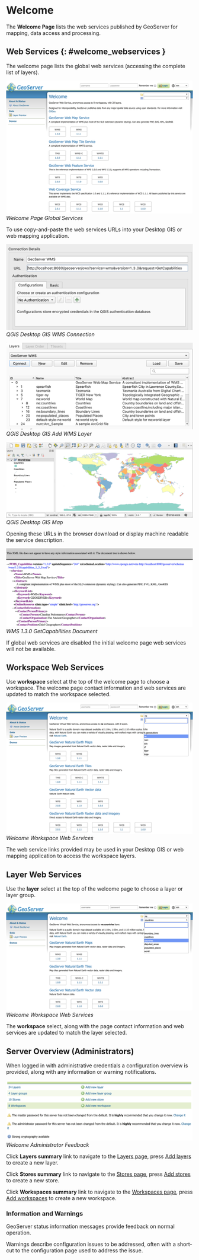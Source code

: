 # Welcome

The **Welcome Page** lists the web services published by GeoServer for mapping, data access and processing.

## Web Services {: #welcome_webservices }

The welcome page lists the global web services (accessing the complete list of layers).

![](images/web-admin.png)
*Welcome Page Global Services*

To use copy-and-paste the web services URLs into your Desktop GIS or web mapping application.

![](images/qgis-global-wms.png)
*QGIS Desktop GIS WMS Connection*

![](images/qgis-global-wms-add.png)
*QGIS Desktop GIS Add WMS Layer*

![](images/qgis-map.png)
*QGIS Desktop GIS Map*

Opening these URLs in the browser download or display machine readable the service description.

![](images/wms-caps.png)
*WMS 1.3.0 GetCapabilities Document*

If global web services are disabled the initial welcome page web services will not be available.

## Workspace Web Services

Use **workspace** select at the top of the welcome page to choose a workspace. The welcome page contact information and web services are updated to match the workspace selected.

![](images/welcome-workspace.png)
*Welcome Workspace Web Services*

The web service links provided may be used in your Desktop GIS or web mapping application to access the workspace layers.

## Layer Web Services

Use the **layer** select at the top of the welcome page to choose a layer or layer group.

![](images/welcome-layer.png)
*Welcome Workspace Web Services*

The **workspace** select, along with the page contact information and web services are updated to match the layer selected.

## Server Overview (Administrators)

When logged in with administrative credentials a configuration overview is provided, along with any information or warning notifications.

![](images/welcome-admin.png)
*Welcome Administrator Feedback*

Click **Layers summary** link to navigate to the [Layers page](../data/webadmin/layers.md), press [Add layers](../data/webadmin/layers.md#data_webadmin_layers_add_a_layer) to create a new layer.

Click **Stores summary** link to navigate to the [Stores page](../data/webadmin/stores.md), press [Add stores](../data/webadmin/stores.md#data_webadmin_stores_add_a_store) to create a new store.

Click **Workspaces summary** link to navigate to the [Workspaces page](../data/webadmin/workspaces.md), press [Add workspaces](../data/webadmin/workspaces.md#data_webadmin_workspaces_add_workspace) to create a new workspace.

### Information and Warnings

GeoServer status information messages provide feedback on normal operation.

Warnings describe configuration issues to be addressed, often with a short-cut to the configuration page used to address the issue.
